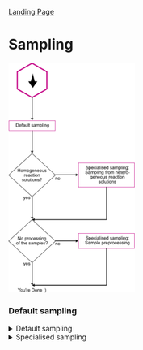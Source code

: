 [Landing Page](/Readme.md)

# Sampling


<img src="Sampling procedure.png" width=250>


### Default sampling

<details> <Summary>Default sampling</Summary>

Information about the sampling process, used during the experiment. In some experiments no sampling is taking place at all, for example if an experiment is monitored via a photospectrometer in a 96-well plate over time. In this case, of course, no sampling was done during the experiment

- __volume_per_sample__
  - Type: posfloat
  - Description: What volume was taken from the reaction per sample?

- __volume_per_sample_unit__
  - Type: string
  - Description: Unit of the sample volume

- __mixing_during_sampling__
  - Type: string 
  - Description: Was the reaction solution mixed during the sampling procedure?

- __vessel_opened_for_sampling__
  - Type: string
  - Description: Was the vessel opened for the sampling procedure?

- __gas_phase__
  - Type: string
  - Description: What is the gas phase above the reaction solution?

- __time__
  - Type: time
  - Description: Time at which the sample was taken

</details>

<details><Summary>Specialised sampling</Summary>

## Specialised sampling

If the sampling procedure is more complex than just the plain procedure of taking a sample from the reaction vessel.


<details> <Summary>Sampling from heterogeneous reaction solutions</Summary>


### Sampling_procedure_from_heterogeneous_reaction_mixtures

- __phase__
  - Type: string
  - Description: From which phase was the sample taken?

- __biocatalyst_in_phase__
  - Type: string
  - Description: Is the phase from which the sample was taken, containing the (bio)catalyst?

</details>

## Sample processing

<details> <Summary>Sample preprocessing</Summary>

### Sample_preprocessing

Information about the sampling process, if a pre-processing did take place

- __treatment_procedure__
  - Type: string
  - Description: How was the sample processed, once it was taken from the reaction vessel?

</details>

</details>


